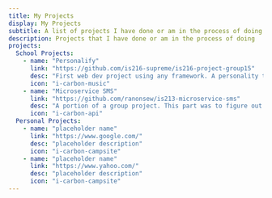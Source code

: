 ```yaml
---
title: My Projects
display: My Projects
subtitle: A list of projects I have done or am in the process of doing
description: Projects that I have done or am in the process of doing
projects:
  School Projects:
    - name: "Personalify"
      link: "https://github.com/is216-supreme/is216-project-group15"
      desc: "First web dev project using any framework. A personality test based on a user's music preferences on spotify."
      icon: "i-carbon-music"
    - name: "Microservice SMS"
      link: "https://github.com/ranonsew/is213-microservice-sms"
      desc: "A portion of a group project. This part was to figure out how to use docker-compose and connect the main application (done by others) to an SMS api through AMQP. Done in Python and TypeScript."
      icon: "i-carbon-api"
  Personal Projects:
    - name: "placeholder name"
      link: "https://www.google.com/"
      desc: "placeholder description"
      icon: "i-carbon-campsite"
    - name: "placeholder name"
      link: "https://www.yahoo.com/"
      desc: "placeholder description"
      icon: "i-carbon-campsite"
---
```


<ProjectList :projects="frontmatter.projects" />
